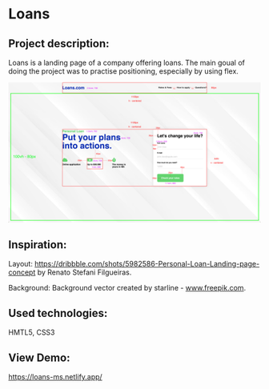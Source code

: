# Loans

## Project description:

Loans is a landing page of a company offering loans.
The main goual of doing the project was to practise positioning, especially by using flex.

![Loans](https://github.com/MartaSolo/loans/blob/main/layout-plan.jpg)

## Inspiration:

Layout: https://dribbble.com/shots/5982586-Personal-Loan-Landing-page-concept by Renato Stefani Filgueiras.

Background: Background vector created by starline - www.freepik.com.

## Used technologies:

HMTL5, CSS3

## View Demo:

https://loans-ms.netlify.app/
